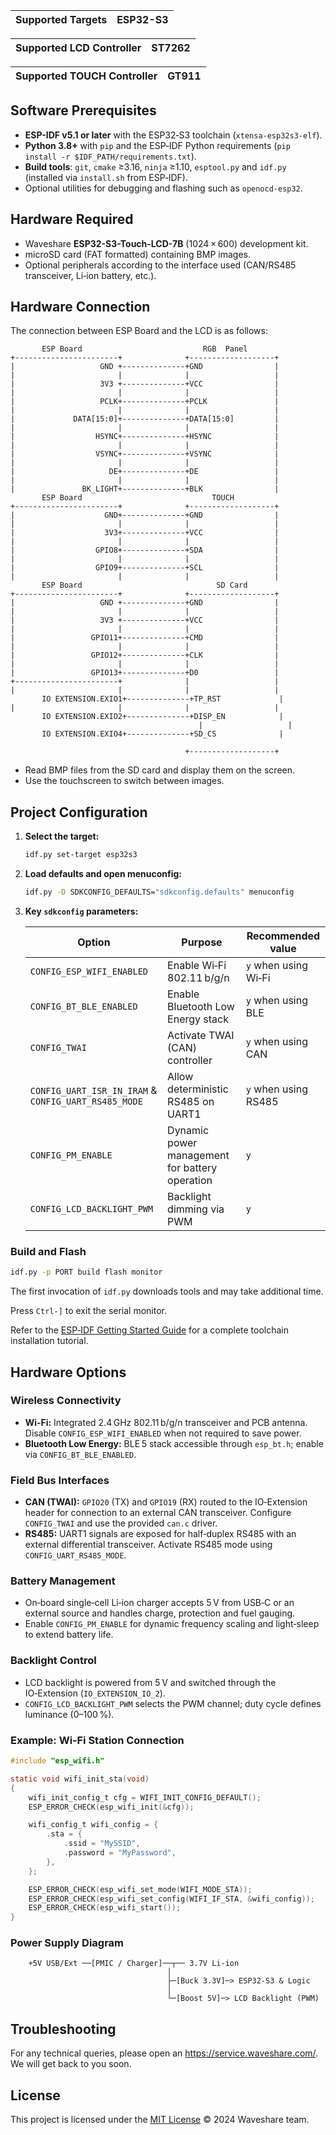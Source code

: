 | Supported Targets | ESP32-S3 |
| ----------------- | -------- |

| Supported LCD Controller    | ST7262 |
| ----------------------------| -------|

| Supported TOUCH Controller    | GT911 |
| ----------------------------| -------|

## Software Prerequisites

* **ESP-IDF v5.1 or later** with the ESP32‑S3 toolchain (`xtensa-esp32s3-elf`).
* **Python 3.8+** with `pip` and the ESP‑IDF Python requirements (`pip install -r $IDF_PATH/requirements.txt`).
* **Build tools**: `git`, `cmake` ≥3.16, `ninja` ≥1.10, `esptool.py` and `idf.py` (installed via `install.sh` from ESP‑IDF).
* Optional utilities for debugging and flashing such as `openocd-esp32`.

## Hardware Required

* Waveshare **ESP32-S3-Touch-LCD-7B** (1024 × 600) development kit.
* microSD card (FAT formatted) containing BMP images.
* Optional peripherals according to the interface used (CAN/RS485 transceiver, Li‑ion battery, etc.).

## Hardware Connection

The connection between ESP Board and the LCD is as follows:

```
       ESP Board                           RGB  Panel
+-----------------------+              +-------------------+
|                   GND +--------------+GND                |
|                       |              |                   |
|                   3V3 +--------------+VCC                |
|                       |              |                   |
|                   PCLK+--------------+PCLK               |
|                       |              |                   |
|             DATA[15:0]+--------------+DATA[15:0]         |
|                       |              |                   |
|                  HSYNC+--------------+HSYNC              |
|                       |              |                   |
|                  VSYNC+--------------+VSYNC              |
|                       |              |                   |
|                     DE+--------------+DE                 |
|                       |              |                   |
|               BK_LIGHT+--------------+BLK                |
       ESP Board                             TOUCH  
+-----------------------+              +-------------------+
|                    GND+--------------+GND                |
|                       |              |                   |
|                    3V3+--------------+VCC                |
|                       |              |                   |
|                  GPIO8+--------------+SDA                |
|                       |              |                   |
|                  GPIO9+--------------+SCL                |
|                       |              |                   |
       ESP Board                              SD Card
+-----------------------+              +-------------------+
|                   GND +--------------+GND                |
|                       |              |                   |
|                   3V3 +--------------+VCC                |
|                       |              |                   |
|                 GPIO11+--------------+CMD                |
|                       |              |                   |
|                 GPIO12+--------------+CLK                |
|                       |              |                   |
|                 GPIO13+--------------+D0                 |
+-----------------------+              |                   |
|                       |              |                   |
       IO EXTENSION.EXIO1+--------------+TP_RST             |
|                       |              |                   |
       IO EXTENSION.EXIO2+--------------+DISP_EN            |
                                          |                   |
       IO EXTENSION.EXIO4+--------------+SD_CS              |
            
                                       +-------------------+
```

* Read BMP files from the SD card and display them on the screen.
* Use the touchscreen to switch between images.

## Project Configuration

1. **Select the target:**
   ```bash
   idf.py set-target esp32s3
   ```
2. **Load defaults and open menuconfig:**
   ```bash
   idf.py -D SDKCONFIG_DEFAULTS="sdkconfig.defaults" menuconfig
   ```
3. **Key `sdkconfig` parameters:**

   | Option | Purpose | Recommended value |
   | ------ | ------- | ---------------- |
   | `CONFIG_ESP_WIFI_ENABLED` | Enable Wi‑Fi 802.11 b/g/n | `y` when using Wi‑Fi |
   | `CONFIG_BT_BLE_ENABLED` | Enable Bluetooth Low Energy stack | `y` when using BLE |
   | `CONFIG_TWAI` | Activate TWAI (CAN) controller | `y` when using CAN |
   | `CONFIG_UART_ISR_IN_IRAM` & `CONFIG_UART_RS485_MODE` | Allow deterministic RS485 on UART1 | `y` when using RS485 |
   | `CONFIG_PM_ENABLE` | Dynamic power management for battery operation | `y` |
   | `CONFIG_LCD_BACKLIGHT_PWM` | Backlight dimming via PWM | `y` |

### Build and Flash

```bash
idf.py -p PORT build flash monitor
```

The first invocation of `idf.py` downloads tools and may take additional time.

Press `Ctrl-]` to exit the serial monitor.

Refer to the [ESP‑IDF Getting Started Guide](https://docs.espressif.com/projects/esp-idf/en/latest/get-started/index.html) for a complete toolchain installation tutorial.

## Hardware Options

### Wireless Connectivity
* **Wi‑Fi:** Integrated 2.4 GHz 802.11 b/g/n transceiver and PCB antenna. Disable `CONFIG_ESP_WIFI_ENABLED` when not required to save power.
* **Bluetooth Low Energy:** BLE 5 stack accessible through `esp_bt.h`; enable via `CONFIG_BT_BLE_ENABLED`.

### Field Bus Interfaces
* **CAN (TWAI):** `GPIO20` (TX) and `GPIO19` (RX) routed to the IO‑Extension header for connection to an external CAN transceiver. Configure `CONFIG_TWAI` and use the provided `can.c` driver.
* **RS485:** UART1 signals are exposed for half‑duplex RS485 with an external differential transceiver. Activate RS485 mode using `CONFIG_UART_RS485_MODE`.

### Battery Management
* On‑board single‑cell Li‑ion charger accepts 5 V from USB‑C or an external source and handles charge, protection and fuel gauging.
* Enable `CONFIG_PM_ENABLE` for dynamic frequency scaling and light‑sleep to extend battery life.

### Backlight Control
* LCD backlight is powered from 5 V and switched through the IO‑Extension (`IO_EXTENSION_IO_2`).
* `CONFIG_LCD_BACKLIGHT_PWM` selects the PWM channel; duty cycle defines luminance (0–100 %).

### Example: Wi‑Fi Station Connection

```c
#include "esp_wifi.h"

static void wifi_init_sta(void)
{
    wifi_init_config_t cfg = WIFI_INIT_CONFIG_DEFAULT();
    ESP_ERROR_CHECK(esp_wifi_init(&cfg));

    wifi_config_t wifi_config = {
        .sta = {
            .ssid = "MySSID",
            .password = "MyPassword",
        },
    };

    ESP_ERROR_CHECK(esp_wifi_set_mode(WIFI_MODE_STA));
    ESP_ERROR_CHECK(esp_wifi_set_config(WIFI_IF_STA, &wifi_config));
    ESP_ERROR_CHECK(esp_wifi_start());
}
```

### Power Supply Diagram

```
    +5V USB/Ext ──[PMIC / Charger]──┬── 3.7V Li‑ion
                                   │
                                   ├─[Buck 3.3V]─> ESP32‑S3 & Logic
                                   │
                                   └─[Boost 5V]─> LCD Backlight (PWM)
```

## Troubleshooting

For any technical queries, please open an https://service.waveshare.com/. We will get back to you soon.

## License

This project is licensed under the [MIT License](LICENSE) © 2024 Waveshare team.

